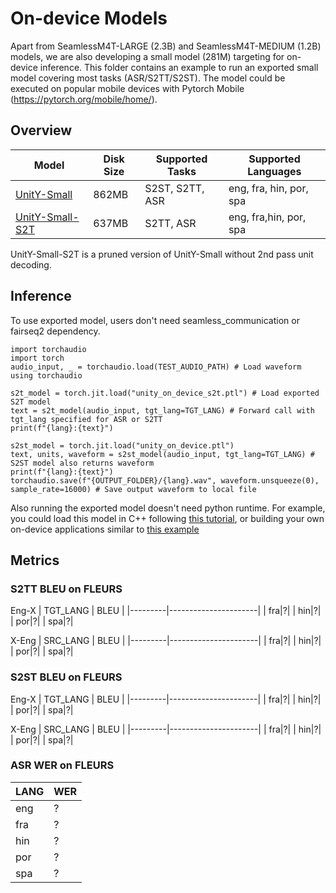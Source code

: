 # On-device Models

Apart from SeamlessM4T-LARGE (2.3B) and SeamlessM4T-MEDIUM (1.2B) models, we are also developing a small model (281M) targeting for on-device inference.
This folder contains an example to run an exported small model covering most tasks (ASR/S2TT/S2ST). The model could be executed on popular mobile devices with Pytorch Mobile (https://pytorch.org/mobile/home/).

## Overview
| Model   | Disk Size | Supported Tasks         | Supported Languages|
|---------|----------------------|-------------------------|-------------------------|
| [UnitY-Small](https://dl.fbaipublicfiles.com/seamless_aug/models/small_unity/unity_on_device.ptl) | 862MB        | S2ST, S2TT, ASR |eng, fra, hin, por, spa|
| [UnitY-Small-S2T](https://dl.fbaipublicfiles.com/seamless_aug/models/small_unity/unity_on_device_s2t.ptl) | 637MB        | S2TT, ASR    |eng, fra,hin,  por, spa|

UnitY-Small-S2T is a pruned version of UnitY-Small without 2nd pass unit decoding.

## Inference
To use exported model, users don't need seamless_communication or fairseq2 dependency.
```
import torchaudio
import torch
audio_input, _ = torchaudio.load(TEST_AUDIO_PATH) # Load waveform using torchaudio

s2t_model = torch.jit.load("unity_on_device_s2t.ptl") # Load exported S2T model
text = s2t_model(audio_input, tgt_lang=TGT_LANG) # Forward call with tgt_lang specified for ASR or S2TT
print(f"{lang}:{text}")

s2st_model = torch.jit.load("unity_on_device.ptl")
text, units, waveform = s2st_model(audio_input, tgt_lang=TGT_LANG) # S2ST model also returns waveform
print(f"{lang}:{text}")
torchaudio.save(f"{OUTPUT_FOLDER}/{lang}.wav", waveform.unsqueeze(0), sample_rate=16000) # Save output waveform to local file
```

Also running the exported model doesn't need python runtime. For example, you could load this model in C++ following [this tutorial](https://pytorch.org/tutorials/advanced/cpp_export.html), or building your own on-device applications similar to [this example](https://github.com/pytorch/ios-demo-app/tree/master/SpeechRecognition)
## Metrics
### S2TT BLEU on FLEURS
Eng-X
| TGT_LANG  | BLEU |
|---------|----------------------|
| fra|?|
| hin|?|
| por|?|
| spa|?|

X-Eng
| SRC_LANG  | BLEU |
|---------|----------------------|
| fra|?|
| hin|?|
| por|?|
| spa|?|

### S2ST BLEU on FLEURS
Eng-X
| TGT_LANG  | BLEU |
|---------|----------------------|
| fra|?|
| hin|?|
| por|?|
| spa|?|

X-Eng
| SRC_LANG  | BLEU |
|---------|----------------------|
| fra|?|
| hin|?|
| por|?|
| spa|?|

### ASR WER on FLEURS
| LANG  | WER |
|---------|----------------------|
| eng|?|
| fra|?|
| hin|?|
| por|?|
| spa|?|
